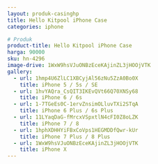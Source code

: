 ```yaml
---
layout: produk-casinghp
title: Hello Kitpool iPhone Case
categories: iphone

# Produk
product-title: Hello Kitpool iPhone Case
harga: 90000
sku: hn-4296
image-drive: 1WxW9hsVJuONBzEceKAjinZL3jHOOjVTK
gallery:
  - url: 1hmp4U6ZlLC1XBCyjAl56zNu5ZzA0Bo0X
    title: iPhone 5 / 5s / SE
  - url: 1hvYAQra_CsQIT3IKEvQVt66Q70XNSy68
    title: iPhone 6 / 6s
  - url: 1-7TGeEs0C-1ervZnsimOLluvTXi2STqA
    title: iPhone 6 Plus / 6s Plus
  - url: 11LYaqDaG-fMrcxVSpxtlN4cFI0Z8oLZK
    title: iPhone 7 / 8
  - url: 1hphXDHHYiFBxCoVps1HEGMDDfQwr-kUr
    title: iPhone 7 Plus / 8 Plus
  - url: 1WxW9hsVJuONBzEceKAjinZL3jHOOjVTK
    title: iPhone X
---
```

